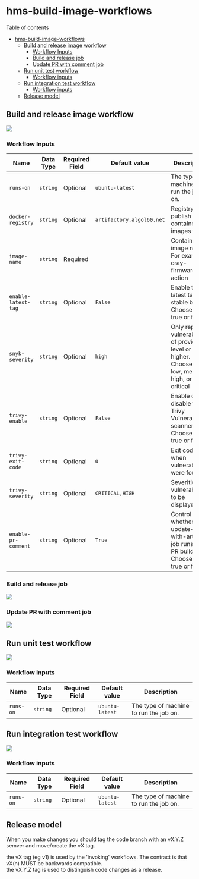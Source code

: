 # hms-build-image-workflows

Table of contents
- [hms-build-image-workflows](#hms-build-image-workflows)
  - [Build and release image workflow](#build-and-release-image-workflow)
    - [Workflow Inputs](#workflow-inputs)
    - [Build and release job](#build-and-release-job)
    - [Update PR with comment job](#update-pr-with-comment-job)
  - [Run unit test workflow](#run-unit-test-workflow)
    - [Workflow inputs](#workflow-inputs-1)
  - [Run integration test workflow](#run-integration-test-workflow)
    - [Workflow inputs](#workflow-inputs-2)
  - [Release model](#release-model)


## Build and release image workflow

![](docs/build_and_release_image/overall_workflow_execution.svg)

### Workflow Inputs
| Name                | Data Type | Required Field | Default value             | Description
| ------------------- | --------- | -------------- | ------------------------- | -----------
| `runs-on`           | `string`  | Optional       | `ubuntu-latest`           | The type of machine to run the job on.
| `docker-registry`   | `string`  | Optional       | `artifactory.algol60.net` | Registry to publish container images to.
| `image-name`        | `string`  | Required       |                           | Container image name. For example, cray-firmware-action
| `enable-latest-tag` | `string`  | Optional       | `False`                   | Enable the latest tag for stable builds. Choose from true or false
| `snyk-severity`     | `string`  | Optional       | `high`                    | Only report vulnerabilities of provided level or higher. Choose from: low, medium, high, or critical
| `trivy-enable`      | `string`  | Optional       | `False`                   | Enable or disable the Trivy Vulnerability scanner. Choose from true or false
| `trivy-exit-code`   | `string`  | Optional       | `0`                       | Exit code when vulnerabilities were found
| `trivy-severity`    | `string`  | Optional       | `CRITICAL,HIGH`           | Severities of vulnerabilities to be displayed
| `enable-pr-comment` | `string`  | Optional       | `True`                    | Control whether the update-pr-with-artifacts job runs on PR builds. Choose from true or false

### Build and release job

![](docs/build_and_release_image/build_and_release_job.svg)

### Update PR with comment job

![](docs/build_and_release_image/update_pr_with_artifacts_job.svg)


## Run unit test workflow

![](docs/run_unit_test/run_unit_tests_job.svg)

### Workflow inputs
| Name      | Data Type | Required Field | Default value   | Description
| --------- | --------- | -------------- | --------------- | -----------
| `runs-on` | `string`  | Optional       | `ubuntu-latest` | The type of machine to run the job on.

## Run integration test workflow

![](docs/run_integration_test/run_integration_tests_job.svg)

### Workflow inputs
| Name      | Data Type | Required Field | Default value   | Description
| --------- | --------- | -------------- | --------------- | -----------
| `runs-on` | `string`  | Optional       | `ubuntu-latest` | The type of machine to run the job on.

## Release model

When you make changes you should tag the code branch with an vX.Y.Z semver and move/create the vX tag.

the vX tag (eg v1) is used by the 'invoking' workflows.  The contract is that vX(n) MUST be backwards compatible.  
the vX.Y.Z tag is used to distinguish code changes as a release.